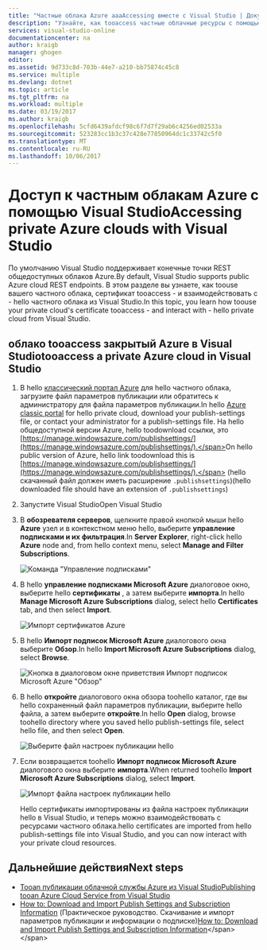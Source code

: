 ```yaml
---
title: "Частные облака Azure aaaAccessing вместе с Visual Studio | Документы Microsoft"
description: "Узнайте, как tooaccess частные облачные ресурсы с помощью Visual Studio."
services: visual-studio-online
documentationcenter: na
author: kraigb
manager: ghogen
editor: 
ms.assetid: 9d733c8d-703b-44e7-a210-bb75874c45c8
ms.service: multiple
ms.devlang: dotnet
ms.topic: article
ms.tgt_pltfrm: na
ms.workload: multiple
ms.date: 03/19/2017
ms.author: kraigb
ms.openlocfilehash: 5cfd6439afdcf98c6f7d7f29ab6c4256ed02533a
ms.sourcegitcommit: 523283cc1b3c37c428e77850964dc1c33742c5f0
ms.translationtype: MT
ms.contentlocale: ru-RU
ms.lasthandoff: 10/06/2017
---
```

# <a name="accessing-private-azure-clouds-with-visual-studio"></a><span data-ttu-id="5b24f-103">Доступ к частным облакам Azure с помощью Visual Studio</span><span class="sxs-lookup"><span data-stu-id="5b24f-103">Accessing private Azure clouds with Visual Studio</span></span>
<span data-ttu-id="5b24f-104">По умолчанию Visual Studio поддерживает конечные точки REST общедоступных облаков Azure.</span><span class="sxs-lookup"><span data-stu-id="5b24f-104">By default, Visual Studio supports public Azure cloud REST endpoints.</span></span> <span data-ttu-id="5b24f-105">В этом разделе вы узнаете, как toouse вашего частного облака, сертификат tooaccess - и взаимодействовать с - hello частного облака из Visual Studio.</span><span class="sxs-lookup"><span data-stu-id="5b24f-105">In this topic, you learn how toouse your private cloud's certificate tooaccess - and interact with - hello private cloud from Visual Studio.</span></span>

## <a name="tooaccess-a-private-azure-cloud-in-visual-studio"></a><span data-ttu-id="5b24f-106">облако tooaccess закрытый Azure в Visual Studio</span><span class="sxs-lookup"><span data-stu-id="5b24f-106">tooaccess a private Azure cloud in Visual Studio</span></span>
1. <span data-ttu-id="5b24f-107">В hello [классический портал Azure](http://go.microsoft.com/fwlink/?LinkID=213885) для hello частного облака, загрузите файл параметров публикации или обратитесь к администратору для файла параметров публикации.</span><span class="sxs-lookup"><span data-stu-id="5b24f-107">In hello [Azure classic portal](http://go.microsoft.com/fwlink/?LinkID=213885) for hello private cloud, download your publish-settings file, or contact your administrator for a publish-settings file.</span></span> <span data-ttu-id="5b24f-108">На hello общедоступной версии Azure, hello toodownload ссылки, это [https://manage.windowsazure.com/publishsettings/](https://manage.windowsazure.com/publishsettings/).</span><span class="sxs-lookup"><span data-stu-id="5b24f-108">On hello public version of Azure, hello link toodownload this is [https://manage.windowsazure.com/publishsettings/](https://manage.windowsazure.com/publishsettings/).</span></span> <span data-ttu-id="5b24f-109">(hello скачанный файл должен иметь расширение `.publishsettings`)</span><span class="sxs-lookup"><span data-stu-id="5b24f-109">(hello downloaded file should have an extension of `.publishsettings`)</span></span>

1. <span data-ttu-id="5b24f-110">Запустите Visual Studio</span><span class="sxs-lookup"><span data-stu-id="5b24f-110">Open Visual Studio</span></span>

1. <span data-ttu-id="5b24f-111">В **обозревателя серверов**, щелкните правой кнопкой мыши hello **Azure** узел и в контекстном меню hello, выберите **управление подписками и их фильтрация**.</span><span class="sxs-lookup"><span data-stu-id="5b24f-111">In **Server Explorer**, right-click hello **Azure** node and, from hello context menu, select **Manage and Filter Subscriptions**.</span></span>
   
    ![Команда "Управление подписками"](./media/vs-azure-tools-access-private-azure-clouds-with-visual-studio/IC790778.png)

1. <span data-ttu-id="5b24f-113">В hello **управление подписками Microsoft Azure** диалоговое окно, выберите hello **сертификаты** , а затем выберите **импорта**.</span><span class="sxs-lookup"><span data-stu-id="5b24f-113">In hello **Manage Microsoft Azure Subscriptions** dialog, select hello **Certificates** tab, and then select **Import**.</span></span>
   
    ![Импорт сертификатов Azure](./media/vs-azure-tools-access-private-azure-clouds-with-visual-studio/IC790779.png)

1. <span data-ttu-id="5b24f-115">В hello **Импорт подписок Microsoft Azure** диалогового окна выберите **Обзор**.</span><span class="sxs-lookup"><span data-stu-id="5b24f-115">In hello **Import Microsoft Azure Subscriptions** dialog, select **Browse**.</span></span>

    ![Кнопка в диалоговом окне приветствия Импорт подписок Microsoft Azure "Обзор"](./media/vs-azure-tools-access-private-azure-clouds-with-visual-studio/browse-button.png)

1. <span data-ttu-id="5b24f-117">В hello **откройте** диалогового окна обзора toohello каталог, где вы hello сохраненный файл параметров публикации, выберите hello файла, а затем выберите **откройте**.</span><span class="sxs-lookup"><span data-stu-id="5b24f-117">In hello **Open** dialog, browse toohello directory where you saved hello publish-settings file, select hello file, and then select **Open**.</span></span>

    ![Выберите файл настроек публикации hello](./media/vs-azure-tools-access-private-azure-clouds-with-visual-studio/select-publish-settings-file.png)

1. <span data-ttu-id="5b24f-119">Если возвращается toohello **Импорт подписок Microsoft Azure** диалогового окна выберите **импорта**.</span><span class="sxs-lookup"><span data-stu-id="5b24f-119">When returned toohello **Import Microsoft Azure Subscriptions** dialog, select **Import**.</span></span>

    ![Импорт файла настроек публикации hello](./media/vs-azure-tools-access-private-azure-clouds-with-visual-studio/IC790780.png)

    <span data-ttu-id="5b24f-121">Hello сертификаты импортированы из файла настроек публикации hello в Visual Studio, и теперь можно взаимодействовать с ресурсами частного облака.</span><span class="sxs-lookup"><span data-stu-id="5b24f-121">hello certificates are imported from hello publish-settings file into Visual Studio, and you can now interact with your private cloud resources.</span></span>
   
## <a name="next-steps"></a><span data-ttu-id="5b24f-122">Дальнейшие действия</span><span class="sxs-lookup"><span data-stu-id="5b24f-122">Next steps</span></span>
- [<span data-ttu-id="5b24f-123">Tooan публикации облачной службы Azure из Visual Studio</span><span class="sxs-lookup"><span data-stu-id="5b24f-123">Publishing tooan Azure Cloud Service from Visual Studio</span></span>](https://msdn.microsoft.com/library/azure/ee460772.aspx)
- <span data-ttu-id="5b24f-124">[How to: Download and Import Publish Settings and Subscription Information](https://msdn.microsoft.com/library/dn385850\(v=nav.70\).aspx) (Практическое руководство. Скачивание и импорт параметров публикации и информации о подписке)</span><span class="sxs-lookup"><span data-stu-id="5b24f-124">[How to: Download and Import Publish Settings and Subscription Information](https://msdn.microsoft.com/library/dn385850\(v=nav.70\).aspx)</span></span>
